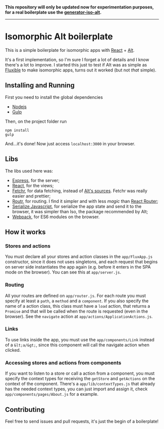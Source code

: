 **This repository will only be updated now for experimentation purposes, for a real boilerplate use the [generator-iso-alt](https://www.npmjs.com/package/generator-iso-alt).**

----

# Isomorphic Alt boilerplate

This is a simple boilerplate for isomorphic apps with [React](http://facebook.github.io/react/) + [Alt](https://github.com/goatslacker/alt).

It's a first implementation, so I'm sure I forget a lot of details and I know there's a lot to improve. I started this just to test if Alt was as simple as [Fluxible](http://fluxible.io/) to make isomorphic apps, turns out it worked (but not _that_ simple).

## Installing and Running

First you need to install the global dependencies

* [Nodejs](https://nodejs.org/en/)
* [Gulp](http://gulpjs.com/)

Then, on the project folder run
```shell
npm install
gulp
```

And...it's done!
Now just access `localhost:3000` in your browser.

## Libs

The libs used here was:

- [Express](http://expressjs.com/), for the server;
- [React](http://facebook.github.io/react/), for the views;
- [Fetchr](https://github.com/yahoo/fetchr), for data fetching, instead of [Alt's sources](http://alt.js.org/docs/async/). Fetchr was really easier and prettier;
- [Routr](https://github.com/yahoo/routr), for routing. I find it simpler and with less _magic_ than [React Router](https://github.com/rackt/react-router);
- [Serialize Javascript](https://github.com/yahoo/serialize-javascript), for serialize the app state and send it to the browser, it was simpler than Iso, the package recommended by Alt;
- [Webpack](https://webpack.github.io/), for ES6 modules on the browser.

## How it works

### Stores and actions

You must declare all your stores and action classes in the `app/FluxApp.js` constructor, since it does not uses singletons, and each request that begins on server side instantiates the app again (e.g. before it enters in the SPA mode on the browser). You can see this at `app/server.js`.

### Routing

All your routes are defined on `app/router.js`. For each route you must specify at least a `path`, a `method` and a `component`. If you also specify the name of a action class, this class must have a `load` action, that returns a `Promise` and that will be called when the route is requested (even in the browser). See the `navigate` action at `app/actions/ApplicationActions.js`.

### Links

To use links inside the app, you must use the `app/components/Link` instead of a `&lt;a/&gt;`, since this component will call the navigate action when clicked.

### Accessing stores and actions from components

If you want to listen to a store or call a action from a component, you must specify the context types for receiving the `getStore` and `getActions` on the context of the component. There's a `app/lib/contextTypes.js` that already has the needed context types, you can just import and assign it, check `app/components/pages/About.js` for a example.

## Contributing

Feel free to send issues and pull requests, it's just the begin of a boilerplate!
